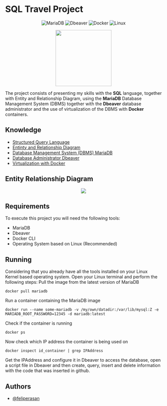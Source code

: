 # SQL Travel Project

<div align="center">
 
 ![MariaDB](https://img.shields.io/badge/MariaDB-003545?style=for-the-badge&logo=mariadb&logoColor=white)
 ![Dbeaver](https://img.shields.io/badge/Dbeaver-FFF?style=for-the-badge&logo=dbeaver&logoColor=000)
 ![Docker](https://img.shields.io/badge/docker-%230db7ed.svg?style=for-the-badge&logo=docker&logoColor=white) 
 ![Linux](https://img.shields.io/badge/Linux-FCC624?style=for-the-badge&logo=linux&logoColor=black) 

 <img src="https://github.com/feliperasan/mariadb-travel-project/assets/32422863/2a1f9f09-967d-42f0-9152-0277541f0ea5" width="180"/>
 
</div>




The project consists of presenting my skills with the **SQL** language, together with Entity and Relationship Diagram, using the **MariaDB** Database Management System (DBMS) together with the **Dbeaver** database administrator and the use of virtualization of the DBMS with **Docker** containers.


## Knowledge

 - [Structured Query Language](https://www.sqltutorial.org/)
 - [Entinty and Relationship Diagram](https://www.geeksforgeeks.org/introduction-of-er-model/)
 - [Database Management System (DBMS) MariaDB](https://mariadb.org/documentation/)
 - [Database Administrator Dbeaver](https://dbeaver.io/download/)
 - [Virtualization with Docker](https://docs.docker.com/)


## Entity Relationship Diagram
<div align="center">
 
 [![](https://mermaid.ink/img/pako:eNqlUt9PwjAQ_leae5JkI1vXwdZnZmKIxoCaaJaQulZpYC3pOiOO_e-WDYKIb_bpu_vux3fXa6DQXAAFYSaSvRtW5gq59zjPZmi3833doFnmjKcMUVSylah-BDQ93j-pLJIc3U9Prg9miiUzVziOB0ixUlxSYRAMkCiZXJ-4CbMCvUpjlwvu4GVS7HIY50ZUBy1trnpwVNpq39_t0CSbP9zcPTvha6lW1XnMhfZzu66EWbiBrqfnfi4qK9X2N9WJ_ltuN35lma1PclGPjgL_vceOctIKIzdW6sM6WvCgFMatl7sf7prkYJfCVQDqIGdmlUOu9nGstnq-VQVQa2rhQb3ZT3O4CaBvbF0574YpoA18AiUkHSbjOAmDMcGYJKEHW6AhHgajCEeYhFFEYhKR1oMvrV2FYJimOB2RKBmlJAgCTLpyLx3Z9xRcWm1u-4Ps7rL9Br4XwDc?type=png)](https://mermaid.live/edit#pako:eNqlUt9PwjAQ_leae5JkI1vXwdZnZmKIxoCaaJaQulZpYC3pOiOO_e-WDYKIb_bpu_vux3fXa6DQXAAFYSaSvRtW5gq59zjPZmi3833doFnmjKcMUVSylah-BDQ93j-pLJIc3U9Prg9miiUzVziOB0ixUlxSYRAMkCiZXJ-4CbMCvUpjlwvu4GVS7HIY50ZUBy1trnpwVNpq39_t0CSbP9zcPTvha6lW1XnMhfZzu66EWbiBrqfnfi4qK9X2N9WJ_ltuN35lma1PclGPjgL_vceOctIKIzdW6sM6WvCgFMatl7sf7prkYJfCVQDqIGdmlUOu9nGstnq-VQVQa2rhQb3ZT3O4CaBvbF0574YpoA18AiUkHSbjOAmDMcGYJKEHW6AhHgajCEeYhFFEYhKR1oMvrV2FYJimOB2RKBmlJAgCTLpyLx3Z9xRcWm1u-4Ps7rL9Br4XwDc)
 
</div>


## Requirements

To execute this project you will need the following tools:
- MariaDB
- Dbeaver
- Docker CLI
- Operating System based on Linux (Recommended)



## Running
Considering that you already have all the tools installed on your Linux Kernel based operating system. Open your Linux terminal and perform the following steps:
Pull the image from the latest version of MariaDB
```docker
docker pull mariadb
```
Run a container containing the MariaDB image
```docker
docker run --name some-mariadb -v /my/own/datadir:/var/lib/mysql:Z -e MARIADB_ROOT_PASSWORD=12345 -d mariadb:latest
```
Check if the container is running
```docker
docker ps
```
Now check which IP address the container is being used on
```docker
docker inspect id_container | grep IPAddress
```

Get the IPAddress and configure it in Dbeaver to access the database, open a script file in Dbeaver and then create, query, insert and delete information with the code that was inserted in github.
## Authors

- [@feliperasan](https://www.github.com/feliperasan)
